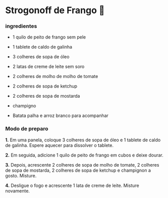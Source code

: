 # Strogonoff de Frango :chicken:

### ingredientes 

- 1 quilo de peito de frango sem pele

-  1 tablete de caldo de galinha 

- 3 colheres de sopa de óleo 

- 2 latas de creme de leite sem soro

-  2 colheres de molho de molho de tomate 

- 2 colheres de sopa de  ketchup

- 2 colheres de sopa de  mostarda 

-  champigno

- Batata palha e arroz branco para acompanhar 

### Modo de preparo 

**1.** Em uma panela, coloque 3 colheres de sopa de óleo e 1 tablete de caldo de galinha. Espere aquecer para dissolver o tablete.

**2.** Em seguida, adicione 1 quilo de peito de frango em cubos e deixe dourar.

**3.** Depois, acrescente 2 colheres de sopa de molho de tomate, 2 colheres de sopa de mostarda, 2 colheres de sopa de ketchup e champignon a gosto. Misture.

**4.** Desligue o fogo e acrescente 1 lata de creme de leite. Misture novamente.